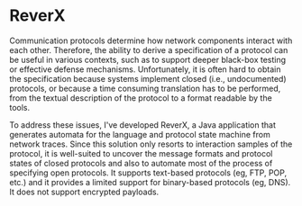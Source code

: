 # ReverX

Communication protocols determine how network components interact with each other. Therefore, the ability to derive a specification of a protocol can be useful in various contexts, such as to support deeper black-box testing or effective defense mechanisms. Unfortunately, it is often hard to obtain the specification because systems implement closed (i.e., undocumented) protocols, or because a time consuming translation has to be performed, from the textual description of the protocol to a format readable by the tools.

To address these issues, I've developed ReverX, a Java application that generates automata for the language and protocol state machine from network traces. Since this solution only resorts to interaction samples of the protocol, it is well-suited to uncover the message formats and protocol states of closed protocols and also to automate most of the process of specifying open protocols.  It supports text-based protocols (eg, FTP, POP, etc.) and it provides a limited support for binary-based protocols (eg, DNS). It does not support encrypted payloads.

